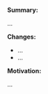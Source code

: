 **Summary:**
<!-- A one-line summary to add to the release notes: -->

...

**Changes:**
<!-- What are the changes made in this pull request? -->

- ...
- ...

**Motivation:**
<!--
Why do we need this pull request?
What is the current situation? What does this pull request improve?
Make sure to reference related issues: Closes #0000, References #0000, etc.
-->

...
